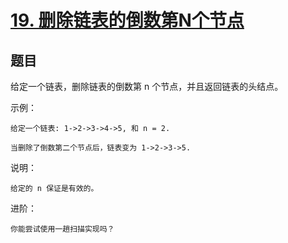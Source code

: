 # [19. 删除链表的倒数第N个节点](https://leetcode-cn.com/problems/remove-nth-node-from-end-of-list/)


## 题目

给定一个链表，删除链表的倒数第 n 个节点，并且返回链表的头结点。


示例：
    
```
给定一个链表: 1->2->3->4->5, 和 n = 2.

当删除了倒数第二个节点后，链表变为 1->2->3->5.
```

说明：
```
给定的 n 保证是有效的。
```

进阶：
```
你能尝试使用一趟扫描实现吗？
```


